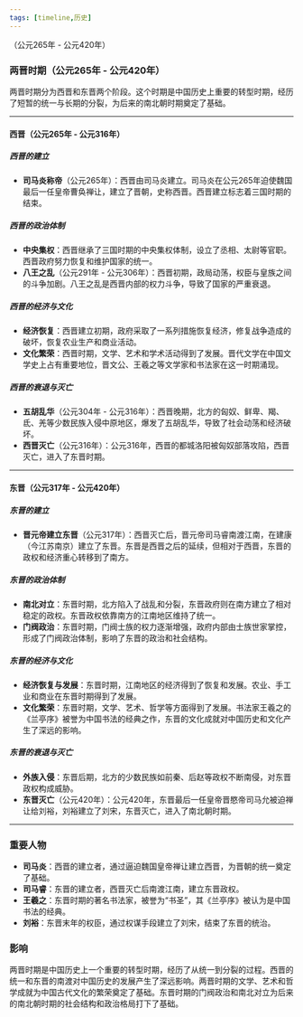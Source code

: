 ```yaml
---
tags: [timeline,历史]
---
```

<span 
	 class='ob-timelines' 
	  data-date='265-01-01-00' 
	  data-title='两晋时期' 
	  data-class='orange' 
	  data-img = '' 
	  data-type='range' 
	  data-end='420-01-01-00'> 
	（公元265年 - 公元420年）
</span>
### 两晋时期（公元265年 - 公元420年）

两晋时期分为西晋和东晋两个阶段。这个时期是中国历史上重要的转型时期，经历了短暂的统一与长期的分裂，为后来的南北朝时期奠定了基础。

---

#### 西晋（公元265年 - 公元316年）

##### 西晋的建立
- **司马炎称帝**（公元265年）：西晋由司马炎建立。司马炎在公元265年迫使魏国最后一任皇帝曹奂禅让，建立了晋朝，史称西晋。西晋建立标志着三国时期的结束。

##### 西晋的政治体制
- **中央集权**：西晋继承了三国时期的中央集权体制，设立了丞相、太尉等官职。西晋政府努力恢复和维护国家的统一。
- **八王之乱**（公元291年 - 公元306年）：西晋初期，政局动荡，权臣与皇族之间的斗争加剧。八王之乱是西晋内部的权力斗争，导致了国家的严重衰退。

##### 西晋的经济与文化
- **经济恢复**：西晋建立初期，政府采取了一系列措施恢复经济，修复战争造成的破坏，恢复农业生产和商业活动。
- **文化繁荣**：西晋时期，文学、艺术和学术活动得到了发展。晋代文学在中国文学史上占有重要地位，晋文公、王羲之等文学家和书法家在这一时期涌现。

##### 西晋的衰退与灭亡
- **五胡乱华**（公元304年 - 公元316年）：西晋晚期，北方的匈奴、鲜卑、羯、氐、羌等少数民族入侵中原地区，爆发了五胡乱华，导致了社会动荡和经济破坏。
- **西晋灭亡**（公元316年）：公元316年，西晋的都城洛阳被匈奴部落攻陷，西晋灭亡，进入了东晋时期。

---

#### 东晋（公元317年 - 公元420年）

##### 东晋的建立
- **晋元帝建立东晋**（公元317年）：西晋灭亡后，晋元帝司马睿南渡江南，在建康（今江苏南京）建立了东晋。东晋是西晋之后的延续，但相对于西晋，东晋的政权和经济重心转移到了南方。

##### 东晋的政治体制
- **南北对立**：东晋时期，北方陷入了战乱和分裂，东晋政府则在南方建立了相对稳定的政权。东晋政权依靠南方的江南地区维持了统一。
- **门阀政治**：东晋时期，门阀士族的权力逐渐增强，政府内部由士族世家掌控，形成了门阀政治体制，影响了东晋的政治和社会结构。

##### 东晋的经济与文化
- **经济恢复与发展**：东晋时期，江南地区的经济得到了恢复和发展。农业、手工业和商业在东晋时期得到了发展。
- **文化繁荣**：东晋时期，文学、艺术、哲学等方面得到了发展。书法家王羲之的《兰亭序》被誉为中国书法的经典之作，东晋的文化成就对中国历史和文化产生了深远的影响。

##### 东晋的衰退与灭亡
- **外族入侵**：东晋后期，北方的少数民族如前秦、后赵等政权不断南侵，对东晋政权构成威胁。
- **东晋灭亡**（公元420年）：公元420年，东晋最后一任皇帝晋愍帝司马允被迫禅让给刘裕，刘裕建立了刘宋，东晋灭亡，进入了南北朝时期。

---

### 重要人物

- **司马炎**：西晋的建立者，通过逼迫魏国皇帝禅让建立西晋，为晋朝的统一奠定了基础。
- **司马睿**：东晋的建立者，西晋灭亡后南渡江南，建立东晋政权。
- **王羲之**：东晋时期的著名书法家，被誉为“书圣”，其《兰亭序》被认为是中国书法的经典。
- **刘裕**：东晋末年的权臣，通过权谋手段建立了刘宋，结束了东晋的统治。

### 影响

两晋时期是中国历史上一个重要的转型时期，经历了从统一到分裂的过程。西晋的统一和东晋的南渡对中国历史的发展产生了深远影响。两晋时期的文学、艺术和哲学成就为中国古代文化的繁荣奠定了基础。东晋时期的门阀政治和南北对立为后来的南北朝时期的社会结构和政治格局打下了基础。